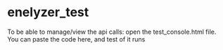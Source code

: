 # enelyzer_test

To be able to manage/view the api calls: open the test_console.html file.
You can paste the code here, and test of it runs
